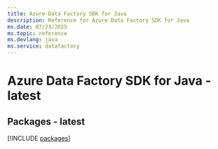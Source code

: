 ```yaml
---
title: Azure Data Factory SDK for Java
description: Reference for Azure Data Factory SDK for Java
ms.date: 07/23/2025
ms.topic: reference
ms.devlang: java
ms.service: datafactory
---
```

# Azure Data Factory SDK for Java - latest
## Packages - latest
[!INCLUDE [packages](data-factory-index.md)]